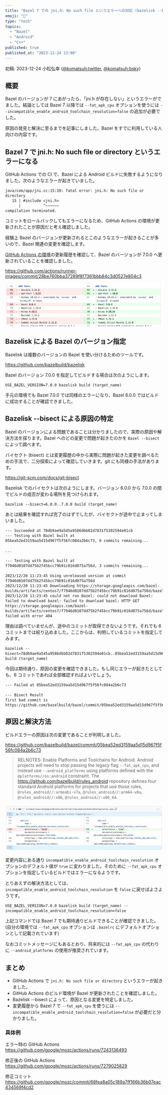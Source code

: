 ```yaml
---
title: "Bazel 7 での jni.h: No such file というエラーへの対応 (bazelisk --bisect)"
emoji: "💚"
type: "tech"
topics:
  - "Bazel"
  - "Android"
  - "C++"
published: true
published_at: "2023-12-24 13:00"
---
```


初稿: 2023-12-24
小松弘幸 ([@komatsuh:twitter](https://twitter.com/komatsuh), [@komatsuh:bsky](https://bsky.app/profile/komatsuh.bsky.social))

## 概要

Bazel のバージョンが 7 にあがったら、「jni.h が存在しない」というエラーがでました。結論としては Bazel 7 以降では `--fat_apk_cpu` オプションを使うには `--incompatible_enable_android_toolchain_resolution=false` の追加が必要でした。

原因の発見と解決に至るまでを記事にしました。Bazel をすでに利用している人向けの内容です。

## Bazel 7 で jni.h: No such file or directory というエラーになる

GitHub Actions での CI で、Bazel による Android ビルドに失敗するようになりました。次のようなエラーが起きていました。

```
java/com/app/jni.cc:15:10: fatal error: jni.h: No such file or directory
   15 | #include <jni.h>
      |          ^~~~~~~
compilation terminated.
```

コミットをロールバックしてもエラーになるため、GitHub Actions の環境が更新されたことが原因だと考え確認しました。

経験上 Bazel のバージョンが更新されるとこのようなエラーが起きることが多いので、Bazel 関連の変更を確認します。

[GitHub Actions の環境](https://github.com/actions/runner-images/blob/main/images/ubuntu/Ubuntu2204-Readme.md)の更新履歴を確認して、Bazel のバージョンが 7.0.0 へ更新されていることを確認しました。

https://github.com/actions/runner-images/commit/28be760bba37289f8f7361bbb84c3d0527e804c3

![GitHub Actions 環境の diff](https://github.com/hiroyuki-komatsu/zenn/blob/main/articles/komatsuh_bazel7_jni_error_gadiff.png?raw=true)


## Bazelisk による Bazel のバージョン指定

Bazelisk は複数のバージョンの Bazel を使い分けるためのツールです。

https://github.com/bazelbuild/bazelisk

Bazel のバージョン 7.0.0 を指定してビルドする場合は次のようにします。

```shell
USE_BAZEL_VERSION=7.0.0 bazelisk build (target_name)
```

手元の環境でも Bazel 7.0.0 では同様のエラーになり、Bazel 6.0.0 ではビルドに成功することが確認できました。

## Bazelisk --bisect による原因の特定

Bazel のバージョンによる問題であることは分かりましたので、実際の原因や解決方法を探ります。Bazel へのどの変更で問題が起きたのかを `Bazel --bisect` によって調べます。

バイセクト (bisect) とは変更履歴の中から実際に問題が起きた変更を調べるための手法で、二分探索によって確認していきます。git にも同様の手法があります。

https://git-scm.com/docs/git-bisect

Bazelisk でのバイセクトは次のようにします。バージョン 6.0.0 から 7.0.0 の間でビルドの成否が変わる場所を見つけられます。

```shell
bazelisk --bisect=6.0.0..7.0.0 build (target_name)
```

あとは結果を確認すれば完了のはずでしたが、バイセクトが途中で止まってしまいました。

```
--- Succeeded at 78db9ae9a545a9586dbb02d7831f5302594e01cb
--- Testing with Bazel built at 05bea52ed3159aa5d15d967f5f56fc084a2b6c73, 6 commits remaining...

...

--- Testing with Bazel built at f7946d0107dd75b2f45bcc79b91c016d075a756d, 3 commits remaining...

2023/12/20 11:23:45 Using unreleased version at commit f7946d0107dd75b2f45bcc79b91c016d075a756d
2023/12/20 11:23:45 Downloading https://storage.googleapis.com/bazel-builds/artifacts/centos7/f7946d0107dd75b2f45bcc79b91c016d075a756d/bazel...
2023/12/20 11:23:45 could not run Bazel: could not download Bazel: failed to download bazel: failed to download bazel: HTTP GET https://storage.googleapis.com/bazel-builds/artifacts/centos7/f7946d0107dd75b2f45bcc79b91c016d075a756d/bazel failed with error 404
```

理由は調べていませんが、途中のコミットが取得できないようです。それでも 6 コミットまでは絞り込めました。ここからは、判明しているコミットを指定してみます。

```shell
bazelisk --bisect=78db9ae9a545a9586dbb02d7831f5302594e01cb..05bea52ed3159aa5d15d967f5f56fc084a2b6c73 build (target_name)
```

今回は期待通り、原因の変更を確認できました。もし同じエラーが起きたとしても、6 コミットであれば全部確認すればよいでしょう。

```
--- Failed at 05bea52ed3159aa5d15d967f5f56fc084a2b6c73

--- Bisect Result
first bad commit is https://github.com/bazelbuild/bazel/commit/05bea52ed3159aa5d15d967f5f56fc084a2b6c73
```

## 原因と解決方法

ビルドエラーの原因は次の変更であることが判明しました。

https://github.com/bazelbuild/bazel/commit/05bea52ed3159aa5d15d967f5f56fc084a2b6c73

> RELNOTES: Enable Platforms and Toolchains for Android. Android projects will need to stop passing the legacy flag `--fat_apk_cpu`, and instead use `--android_platforms` using platforms defined with the `@platforms//os:android` constraint. The https://github.com/bazelbuild/rules_android repository defines four standard Android platforms for projects that use those rules, `@rules_android//:armeabi-v7a`, `@rules_android//:arm64-v8a`, `@rules_android//:x86`, `@rules_android//:x86_64`.

![diff of 05bea5](https://github.com/hiroyuki-komatsu/zenn/blob/main/articles/komatsuh_bazel7_jni_error_commitdiff.png?raw=true)

変更内容にある通り `incompatible_enable_android_toolchain_resolution` オプションのデフォルト値が `true` に変わりました。そのために `--fat_apk_cpu` オプションを指定しているビルドではエラーになるようです。

とりあえずの解決方法としては、`incompatible_enable_android_toolchain_resolution` を `false` に戻せばよさようです。

```shell
USE_BAZEL_VERSION=7.0.0 bazelisk build (target_name) --incompatible_enable_android_toolchain_resolution=false
```

上記コマンドでは Bazel 7 でも期待通りビルドできることが確認できました。(自分の環境では `--fat_apk_cpu` オプションは `.bazelrc` にデフォルトオプションとして記載されています)

なおコミットメッセージにもあるとおり、将来的には `--fat_apk_cpu` の代わりに `--android_platforms` の使用が推奨されています。

## まとめ

* GitHub Actions で `jni.h: No such file or directory` というエラーが起きました。
* GitHub Actions のビルド環境が Bazel が更新されたことを確認しました。
* Bazelisk --bisect によって、原因となる変更を特定しました。
* 変更履歴から Bazel 7 で `--fat_apk_cpu` を使うには `--incompatible_enable_android_toolchain_resolution=false` が必要だと分かりました。

### 具体例

エラー時の GitHub Actions
https://github.com/google/mozc/actions/runs/7243136493

修正後の GitHub Actions
https://github.com/google/mozc/actions/runs/7279025829

修正コミット
https://github.com/google/mozc/commit/68fea8a05c189a7ff166b36b07eac434569f4cd2

